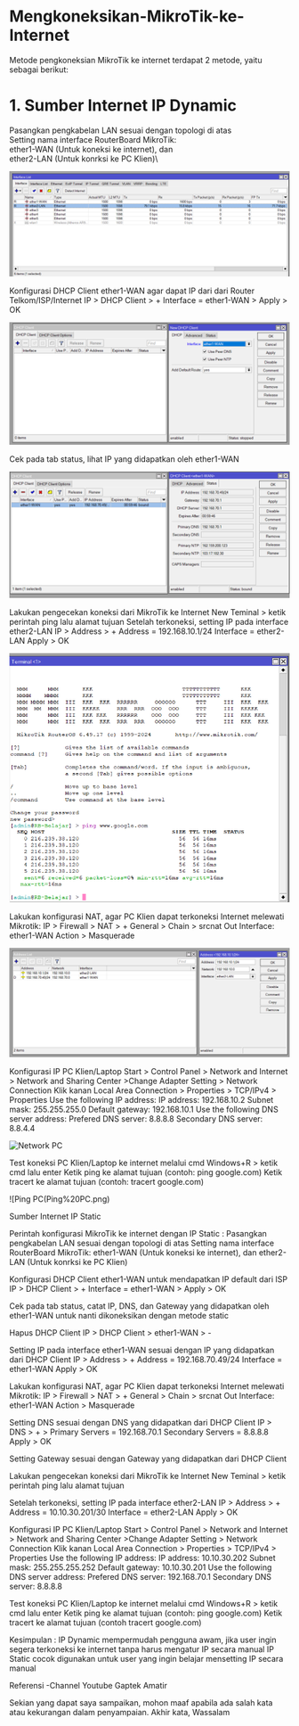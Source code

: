 # Mengkoneksikan-MikroTik-ke-Internet

Metode pengkoneksian MikroTik ke internet terdapat 2 metode, yaitu sebagai berikut:

# 1. Sumber Internet IP Dynamic

Pasangkan pengkabelan LAN sesuai dengan topologi di atas\
Setting nama interface RouterBoard MikroTik:\
ether1-WAN (Untuk koneksi ke internet), dan\
ether2-LAN (Untuk konrksi ke PC Klien)\

![Interface](Interface.png)

Konfigurasi DHCP Client ether1-WAN agar dapat IP dari dari Router Telkom/ISP/Internet
IP > DHCP Client > + Interface = ether1-WAN > Apply > OK

![DHCP Client](DHCP%20Client.png)

Cek pada tab status, lihat IP yang didapatkan oleh ether1-WAN

![Status](Status.png)

Lakukan pengecekan koneksi dari MikroTik ke Internet
New Teminal > ketik perintah ping lalu alamat tujuan
Setelah terkoneksi, setting IP pada interface ether2-LAN
IP > Address > + Address = 192.168.10.1/24
Interface = ether2-LAN
Apply > OK

![Ping](Ping.png)

Lakukan konfigurasi NAT, agar PC Klien dapat terkoneksi Internet melewati Mikrotik:
IP > Firewall > NAT > +
General > Chain > srcnat
Out Interface: ether1-WAN
Action > Masquerade

![Address](Address.png)

Konfigurasi IP PC Klien/Laptop
Start > Control Panel > Network and Internet > Network and Sharing Center >Change Adapter Setting > Network Connection
Klik kanan Local Area Connection > Properties > TCP/IPv4 > Properties
Use the following IP address:
IP address: 192.168.10.2
Subnet mask: 255.255.255.0
Default gateway: 192.168.10.1
Use the following DNS server address:
Prefered DNS server: 8.8.8.8
Secondary DNS server: 8.8.4.4

![Network PC](Network%20PC.png)

Test koneksi PC Klien/Laptop ke internet melalui cmd
Windows+R > ketik cmd lalu enter
Ketik ping ke alamat tujuan (contoh: ping google.com)
Ketik tracert ke alamat tujuan (contoh: tracert google.com)

![Ping PC(Ping%20PC.png)

Sumber Internet IP Static

Perintah konfigurasi MikroTik ke internet dengan IP Static :
Pasangkan pengkabelan LAN sesuai dengan topologi di atas
Setting nama interface RouterBoard MikroTik: 
ether1-WAN (Untuk koneksi ke internet), dan
ether2-LAN (Untuk konrksi ke PC Klien)

Konfigurasi DHCP Client ether1-WAN untuk mendapatkan IP default dari ISP
IP > DHCP Client > + Interface = ether1-WAN > Apply > OK

Cek pada tab status, catat IP, DNS, dan Gateway yang didapatkan oleh ether1-WAN untuk nanti dikoneksikan dengan metode static

Hapus DHCP Client
IP > DHCP Client > ether1-WAN > -


Setting IP pada interface ether1-WAN sesuai dengan IP yang didapatkan dari DHCP Client
IP > Address > + Address = 192.168.70.49/24
Interface = ether1-WAN
Apply > OK


Lakukan konfigurasi NAT, agar PC Klien dapat terkoneksi Internet melewati Mikrotik:
IP > Firewall > NAT > +
General > Chain > srcnat
Out Interface: ether1-WAN
Action > Masquerade





Setting DNS sesuai dengan DNS yang didapatkan dari DHCP Client
IP > DNS > + > Primary Servers = 192.168.70.1
Secondary Servers = 8.8.8.8
Apply > OK


Setting Gateway sesuai dengan Gateway yang didapatkan dari DHCP Client


Lakukan pengecekan koneksi dari MikroTik ke Internet
New Teminal > ketik perintah ping lalu alamat tujuan

Setelah terkoneksi, setting IP pada interface ether2-LAN
IP > Address > + Address = 10.10.30.201/30
Interface = ether2-LAN
Apply > OK


Konfigurasi IP PC Klien/Laptop
Start > Control Panel > Network and Internet > Network and Sharing Center >Change Adapter Setting > Network Connection
Klik kanan Local Area Connection > Properties > TCP/IPv4 > Properties
Use the following IP address:
IP address: 10.10.30.202
Subnet mask: 255.255.255.252
Default gateway: 10.10.30.201
Use the following DNS server address:
Prefered DNS server: 192.168.70.1
Secondary DNS server: 8.8.8.8

Test koneksi PC Klien/Laptop ke internet melalui cmd
Windows+R > ketik cmd lalu enter
Ketik ping ke alamat tujuan (contoh: ping google.com)
Ketik tracert ke alamat tujuan (contoh tracert google.com)

Kesimpulan : 
IP Dynamic mempermudah pengguna awam, jika user ingin segera terkoneksi ke internet tanpa harus mengatur IP secara manual
IP Static cocok digunakan untuk user yang ingin belajar mensetting IP secara manual


Referensi
-Channel Youtube Gaptek Amatir
 
Sekian yang dapat saya sampaikan, mohon maaf apabila ada salah kata atau kekurangan dalam penyampaian. Akhir kata, Wassalam
